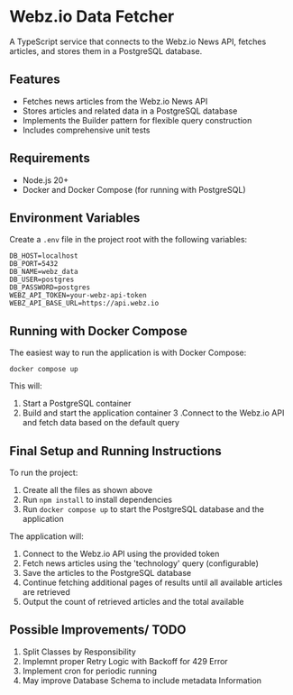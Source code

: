 # Webz.io Data Fetcher

A TypeScript service that connects to the Webz.io News API, fetches articles, and stores them in a PostgreSQL database.

## Features

- Fetches news articles from the Webz.io News API
- Stores articles and related data in a PostgreSQL database
- Implements the Builder pattern for flexible query construction
- Includes comprehensive unit tests

## Requirements

- Node.js 20+
- Docker and Docker Compose (for running with PostgreSQL)

## Environment Variables

Create a `.env` file in the project root with the following variables:

```env
DB_HOST=localhost
DB_PORT=5432
DB_NAME=webz_data
DB_USER=postgres
DB_PASSWORD=postgres
WEBZ_API_TOKEN=your-webz-api-token
WEBZ_API_BASE_URL=https://api.webz.io
```

## Running with Docker Compose

The easiest way to run the application is with Docker Compose:

`docker compose up`

This will:

1. Start a PostgreSQL container
2. Build and start the application container
   3 .Connect to the Webz.io API and fetch data based on the default query

## Final Setup and Running Instructions

To run the project:

1. Create all the files as shown above
2. Run `npm install` to install dependencies
3. Run `docker compose up` to start the PostgreSQL database and the application

The application will:

1. Connect to the Webz.io API using the provided token
2. Fetch news articles using the 'technology' query (configurable)
3. Save the articles to the PostgreSQL database
4. Continue fetching additional pages of results until all available articles are retrieved
5. Output the count of retrieved articles and the total available

## Possible Improvements/ TODO

1. Split Classes by Responsibility
2. Implemnt proper Retry Logic with Backoff for 429 Error
3. Implement cron for periodic running
4. May improve Database Schema to include metadata Information
